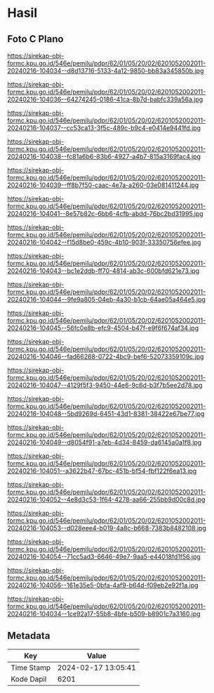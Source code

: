 # Hasil

## Foto C Plano

https://sirekap-obj-formc.kpu.go.id/546e/pemilu/pdpr/62/01/05/20/02/6201052002011-20240216-104034--d8d13716-5133-4a12-9850-bb83a345850b.jpg

https://sirekap-obj-formc.kpu.go.id/546e/pemilu/pdpr/62/01/05/20/02/6201052002011-20240216-104036--64274245-0186-41ca-8b7d-babfc339a56a.jpg

https://sirekap-obj-formc.kpu.go.id/546e/pemilu/pdpr/62/01/05/20/02/6201052002011-20240216-104037--cc53ca13-3f5c-489c-b9c4-e0414e9441fd.jpg

https://sirekap-obj-formc.kpu.go.id/546e/pemilu/pdpr/62/01/05/20/02/6201052002011-20240216-104038--fc81a6b6-83b6-4927-a4b7-815a3169fac4.jpg

https://sirekap-obj-formc.kpu.go.id/546e/pemilu/pdpr/62/01/05/20/02/6201052002011-20240216-104039--ff8b7f50-caac-4e7a-a260-03e081411244.jpg

https://sirekap-obj-formc.kpu.go.id/546e/pemilu/pdpr/62/01/05/20/02/6201052002011-20240216-104041--8e57b82c-6bb6-4cfb-abdd-76bc2bd31995.jpg

https://sirekap-obj-formc.kpu.go.id/546e/pemilu/pdpr/62/01/05/20/02/6201052002011-20240216-104042--f15d8be0-459c-4b10-903f-33350756efee.jpg

https://sirekap-obj-formc.kpu.go.id/546e/pemilu/pdpr/62/01/05/20/02/6201052002011-20240216-104043--bc1e2ddb-ff70-4814-ab3c-600bfd621e73.jpg

https://sirekap-obj-formc.kpu.go.id/546e/pemilu/pdpr/62/01/05/20/02/6201052002011-20240216-104044--9fe9a805-04eb-4a30-b1cb-64ae05a464e5.jpg

https://sirekap-obj-formc.kpu.go.id/546e/pemilu/pdpr/62/01/05/20/02/6201052002011-20240216-104045--56fc0e8b-efc9-4504-b47f-e9f6f674af34.jpg

https://sirekap-obj-formc.kpu.go.id/546e/pemilu/pdpr/62/01/05/20/02/6201052002011-20240216-104046--fad66268-0722-4bc9-bef6-52073359109c.jpg

https://sirekap-obj-formc.kpu.go.id/546e/pemilu/pdpr/62/01/05/20/02/6201052002011-20240216-104047--4129f5f3-9450-44e6-9c6d-b3f7b5ee2d78.jpg

https://sirekap-obj-formc.kpu.go.id/546e/pemilu/pdpr/62/01/05/20/02/6201052002011-20240216-104048--5bd9269d-6451-43d1-8381-38422e67be77.jpg

https://sirekap-obj-formc.kpu.go.id/546e/pemilu/pdpr/62/01/05/20/02/6201052002011-20240216-104049--d8054f91-a7eb-4d34-8459-da6145a0a1f8.jpg

https://sirekap-obj-formc.kpu.go.id/546e/pemilu/pdpr/62/01/05/20/02/6201052002011-20240216-104051--a3622b47-67bc-451b-bf54-fbf122f6ea13.jpg

https://sirekap-obj-formc.kpu.go.id/546e/pemilu/pdpr/62/01/05/20/02/6201052002011-20240216-104052--4e8d3c53-1f64-4278-aa66-255bb9d00c8d.jpg

https://sirekap-obj-formc.kpu.go.id/546e/pemilu/pdpr/62/01/05/20/02/6201052002011-20240216-104053--d028eee4-b019-4a8c-b668-7383b8482108.jpg

https://sirekap-obj-formc.kpu.go.id/546e/pemilu/pdpr/62/01/05/20/02/6201052002011-20240216-104054--71cc5ad3-6646-49e7-9aa5-e44018fd1f56.jpg

https://sirekap-obj-formc.kpu.go.id/546e/pemilu/pdpr/62/01/05/20/02/6201052002011-20240216-104056--161e35e5-0bfa-4af9-b64d-f09eb2e92f1a.jpg

https://sirekap-obj-formc.kpu.go.id/546e/pemilu/pdpr/62/01/05/20/02/6201052002011-20240216-104034--1ce92a17-55b8-4bfe-b509-b8901c7a3160.jpg


## Metadata

| Key        | Value               |
| ---------- | ------------------- |
| Time Stamp | 2024-02-17 13:05:41 |
| Kode Dapil | 6201                |



